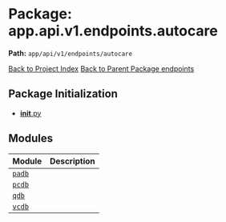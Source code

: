 # Package: app.api.v1.endpoints.autocare

**Path:** `app/api/v1/endpoints/autocare`

[Back to Project Index](../../../../../../index.md)
[Back to Parent Package endpoints](../index.md)

## Package Initialization
- [__init__.py](init.md)

## Modules

| Module | Description |
| --- | --- |
| [`padb`](padb.md) |  |
| [`pcdb`](pcdb.md) |  |
| [`qdb`](qdb.md) |  |
| [`vcdb`](vcdb.md) |  |
